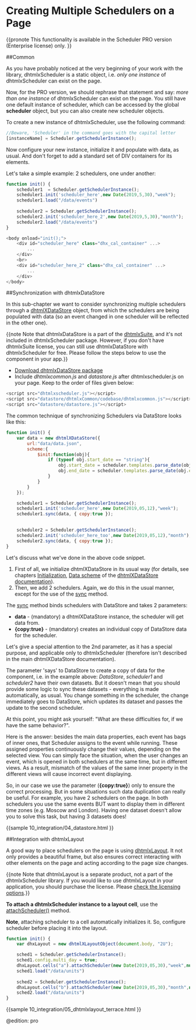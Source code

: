 Creating Multiple Schedulers on a Page 
==============

{{pronote
This functionality is available in the Scheduler PRO version (Enterprise license) only.
}}

##Common

As you have probably noticed at the very beginning of your work with the library, dhtmlxScheduler is a static object, i.e. _only one instance_ of dhtmlxScheduler can exist on the page.

Now, for the PRO version, we should rephrase that statement and say: _more than one instance_ of dhtmlxScheduler can exist on the page. You still have one default instance of scheduler, which can be accessed by the global **scheduler** object, but you can also create new scheduler objects.

To create a new instance of dhtmlxScheduler, use the following command:

~~~js
//Beware, 'Scheduler' in the command goes with the capital letter
[instanceName] = Scheduler.getSchedulerInstance();
~~~

Now configure your new instance, initialize it and populate with data, as usual. And don't forget to add a standard set of DIV containers for its elements.

Let's take a simple example: 2 schedulers, one under another: 


~~~js
function init() {
    scheduler1  = Scheduler.getSchedulerInstance();
	scheduler1.init('scheduler_here',new Date(2019,5,30),"week");
	scheduler1.load("/data/events")
	
	scheduler2 = Scheduler.getSchedulerInstance();
	scheduler2.init('scheduler_here_2',new Date(2019,5,30),"month");
	scheduler2.load("/data/events")	
}

~~~


~~~js
<body onload="init();">
	<div id="scheduler_here" class="dhx_cal_container" ...>
		...
	</div>
	<br>
	<div id="scheduler_here_2" class="dhx_cal_container" ...>
		...
	</div>	
</body>

~~~

##Synchronization with dhtmlxDataStore

In this sub-chapter we want to consider synchronizing multiple schedulers through a [dhtmlXDataStore](https://docs.dhtmlx.com/datastore__index.html) object, from which the schedulers are being populated with data 
(so an event changed in one scheduler will be reflected in the other one).

{{note Note that dhtmlxDataStore is a part of the [dhtmlxSuite](https://dhtmlx.com/docs/products/dhtmlxSuite/), and it's not included in dhtmlxScheduler package. However, if you don't have dhtmlxSuite license, you can 
still use dhtmlxDataStore with dhtmlxScheduler for free. Please follow the steps below to use the component in your app.}}

- [Download dhtmlxDataStore package](https://files.dhtmlx.com/30d/33230caa09f4b5030ea5bfe374ef6d57/dhtmlxDataStore.zip)
- Include *dhtmlxcommon.js* and *datastore.js* after dhtmlxscheduler.js on your page. Keep to the order of files given below:

~~~js
<script src="dhtmlxscheduler.js"></script>
<script src="datastore/dhtmlxCommon/codebase/dhtmlxcommon.js"></script>
<script src="datastore/datastore.js"></script>
~~~

The common technique of synchronizing Schedulers via DataStore looks like this:

~~~js
function init() {
	var data = new dhtmlXDataStore({
		url:"data/data.json",
		scheme:{
			$init:function(obj){
				if (typeof obj.start_date == "string"){
					obj.start_date = scheduler.templates.parse_date(obj.start_date);
					obj.end_date = scheduler.templates.parse_date(obj.end_date);
				}
			}
		}
	});

    scheduler1 = Scheduler.getSchedulerInstance();
	scheduler1.init('scheduler_here',new Date(2019,05,12),"week");
	scheduler1.sync(data, { copy:true });
	

	scheduler2 = Scheduler.getSchedulerInstance();
	scheduler2.init('scheduler_here_too',new Date(2019,05,12),"month");
	scheduler2.sync(data, { copy:true });
}
~~~


Let's discuss what we've done in the above code snippet.


1.  First of all, we initialize dhtmlXDataStore in its usual way (for details, see chapters [Initialization](https://docs.dhtmlx.com/datastore__initialization.html),
[Data scheme](https://docs.dhtmlx.com/datastore__data_scheme.html) of the [dhtmlXDataStore documentation](https://docs.dhtmlx.com/datastore__index.html)).
2.  Then, we add 2 schedulers. Again, we do this in the usual manner, except for the use of the [sync](https://docs.dhtmlx.com/api__datastore_sync.html) method.

The [sync](https://docs.dhtmlx.com/api__datastore_sync.html) method binds schedulers with DataStore and takes 2 parameters:


+ **data** - (mandatory) a dhtmlXDataStore instance, the scheduler will get data from.
+ **{copy:true}** -  (mandatory) creates an individual copy of DataStore data for the scheduler.

Let's give a special attention to the 2nd parameter, as it has a special purpose, and applicable only  to dhtmlxScheduler (therefore isn't described in the main dhtmlXDataStore documentation).

The parameter 'says' to DataStore to create a copy of data for the component, i.e. in the example above: _DataStore_, _scheduler1_ and _scheduler2_ have their own datasets. 
But it doesn't mean that you should provide some logic to sync these datasets - everything is made automatically, as usual. You change something in the scheduler, the change immediately goes to DataStore, which updates its dataset
and passes the update to the second scheduler. 

At this point, you  might ask yourself: "What are these difficulties for, if we have the same behavior?".
  
Here is the answer: besides the main data properties, each event has bags of inner ones, that Scheduler assigns to the event while running. These assigned properties continuously change their values, depending on the selected view. You can simply face the situation, when the user changes an event, which is opened in both schedulers at the same time, but in different views. As a result, mismatch of the values of the same inner property in the different views will cause incorrect event displaying.  

So, in our case we use the parameter (**{copy:true}**) only to ensure the correct processing. But in some situations such data duplication can really be useful.
     For example, you have 2 schedulers on the page. In both schedulers you use the same events BUT want to display them in different time zones (e.g. Moscow and London).  Having one dataset doesn't allow you to solve this task, but having 3 datasets does! 

{{sample
	10_integration/04_datastore.html
}}

##Integration with dhtmlxLayout

A good way to place schedulers on the page is using [dhtmlxLayout](https://docs.dhtmlx.com/layout__index.html). It not only provides a beautiful frame, but also ensures correct interacting
with other elements on the page and acting according to the page size changes. 

{{note Note that dhtmlxLayout is a separate product, not a part of the dhtmlxScheduler library. If you would like to use dhtmlxLayout in your application, you should purchase the license. 
Please [check the licensing options](https://dhtmlx.com/docs/products/dhtmlxLayout/#editions-licenses).}}


**To attach a dhtmlxScheduler instance to a layout cell**, use the [attachScheduler()](https://docs.dhtmlx.com/api__dhtmlxcell_attachscheduler.html) method.
  
**Note**, attaching scheduler to a cell automatically initializes it. So, configure scheduler before placing it into the layout.

~~~js
function init() {
	var dhxLayout = new dhtmlXLayoutObject(document.body, "2U");

	sched1 = Scheduler.getSchedulerInstance();
	sched1.config.multi_day = true;
	dhxLayout.cells("a").attachScheduler(new Date(2019,05,30),"week",null,sched1);
	sched1.load("/data/units")
		
	sched2 = Scheduler.getSchedulerInstance();
	dhxLayout.cells("b").attachScheduler(new Date(2019,05,30),"month",null,sched2);
	sched2.load("/data/units")
}

~~~

{{sample
	10_integration/05_dhtmlxlayout_terrace.html
}}

@edition: pro
